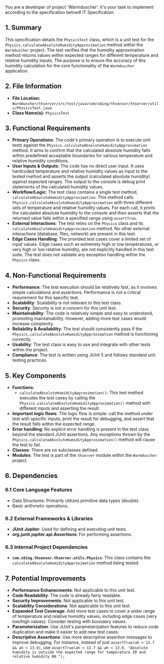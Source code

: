 You are a developer of project 'Warmduscher'. It's your task to implement according to the specification below# IT Specification

## 1. Summary

This specification details the `PhysicsTest` class, which is a unit test for the `Physics.calculateAbsoluteHumidityApproximation` method within the `Warmduscher` project. The test verifies that the humidity approximation method returns values within expected ranges for different temperature and relative humidity inputs. The purpose is to ensure the accuracy of this humidity calculation for the core functionality of the `Warmduscher` application.

## 2. File Information

- **File Location:** `Warmduscher/thserver/src/test/java/com/x8ing/thsensor/thserver/utils/PhysicsTest.java`
- **Class Name(s):** `PhysicsTest`

## 3. Functional Requirements

- **Primary Operations**: The code's primary operation is to execute unit tests against the `Physics.calculateAbsoluteHumidityApproximation` method. It aims to confirm that the calculated absolute humidity falls within predefined acceptable boundaries for various temperature and relative humidity conditions.
- **User Inputs & Outputs**:  The code has no direct user input. It uses hardcoded temperature and relative humidity values as input to the tested method and asserts the output (calculated absolute humidity) against expected ranges. The output to the console is debug print statements of the calculated humidity values.
- **Workflow/Logic**: The test class contains a single test method, `calculateAbsoluteHumidityApproximation`. This method calls `Physics.calculateAbsoluteHumidityApproximation` with three different sets of temperature and relative humidity values.  For each call, it prints the calculated absolute humidity to the console and then asserts that the returned value falls within a specified range using `assertTrue`.
- **External Interactions**: The test relies on the `Physics` class and its `calculateAbsoluteHumidityApproximation` method. No other external interactions (database, files, network) are present in this test.
- **Edge Cases Handling**: The provided test cases cover a limited set of input values. Edge cases such as extremely high or low temperatures, or very high or low relative humidity, are not explicitly handled in this test suite. The test does not validate any exception handling within the `Physics` class.

## 4. Non-Functional Requirements

- **Performance**: The test execution should be relatively fast, as it involves simple calculations and assertions. Performance is not a critical requirement for this specific test.
- **Scalability**:  Scalability is not relevant to this test class.
- **Security**: Security is not a concern for this unit test.
- **Maintainability**: The code is relatively simple and easy to understand, promoting maintainability. However, adding more test cases would increase complexity.
- **Reliability & Availability**: The test should consistently pass if the `Physics.calculateAbsoluteHumidityApproximation` method is functioning correctly.
- **Usability**: The test class is easy to use and integrate with other tests within the project.
- **Compliance**: The test is written using JUnit 5 and follows standard unit testing practices.

## 5. Key Components

- **Functions**:
    - `calculateAbsoluteHumidityApproximation()`: This test method executes the test cases by calling the `Physics.calculateAbsoluteHumidityApproximation()` method with different inputs and asserting the result.
- **Important logic flows**: The logic flow is simple: call the method under test with specific inputs, print the result for debugging, and assert that the result falls within the expected range.
- **Error handling**: No explicit error handling is present in the test class beyond the standard JUnit assertions. Any exceptions thrown by the `Physics.calculateAbsoluteHumidityApproximation()` method will cause the test to fail.
- **Classes**: There are no subclasses defined.
- **Modules**: The test is part of the `thserver` module within the `Warmduscher` project.

## 6. Dependencies

### 6.1 Core Language Features
- Data Structures: Primarily utilizes primitive data types (double).
- Basic arithmetic operations.

### 6.2 External Frameworks & Libraries
- **JUnit Jupiter**: Used for defining and executing unit tests.
- **org.junit.jupiter.api.Assertions**: For performing assertions.

### 6.3 Internal Project Dependencies
- **`com.x8ing.thsensor.thserver.utils.Physics`**: This class contains the `calculateAbsoluteHumidityApproximation` method being tested.

## 7. Potential Improvements

- **Performance Enhanecments**: Not applicable to this unit test.
- **Code Readability**: The code is already fairly readable.
- **Security Improvements**: Not applicable to this unit test.
- **Scalability Considerations**: Not applicable to this unit test.
- **Expanded Test Coverage**: Add more test cases to cover a wider range of temperature and relative humidity values, including edge cases (very low/high values). Consider testing with boundary values.
- **Parameterization**: Use JUnit's parameterization features to reduce code duplication and make it easier to add new test cases.
- **Descriptive Assertions**: Use more descriptive assertion messages to improve debugging. For instance, instead of just `assertTrue(ah > 13.7 && ah < 13.9)`, use `assertTrue(ah > 13.7 && ah < 13.9, "Absolute humidity is outside the expected range for temperature 20 and relative humidity 80.");`